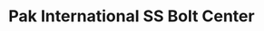 ---
title: "Pak International SS Bolt Center"
url: /karachi/pak-international-ss-bolt-center/
shop: shop
---